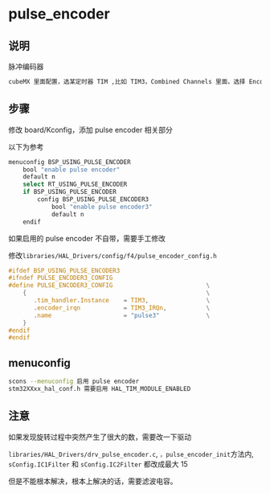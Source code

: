 # pulse_encoder

## 说明

脉冲编码器

```sh
cubeMX 里面配置，选某定时器 TIM ,比如 TIM3，Combined Channels 里面，选择 Encoder Mode，记住下面 gpio 部分的两个引脚
```

## 步骤

修改 board/Kconfig，添加 pulse encoder 相关部分

以下为参考

```sh
menuconfig BSP_USING_PULSE_ENCODER
    bool "enable pulse encoder"
    default n
    select RT_USING_PULSE_ENCODER
    if BSP_USING_PULSE_ENCODER
        config BSP_USING_PULSE_ENCODER3
            bool "enable pulse encoder3"
            default n
    endif
```

如果启用的 pulse encoder 不自带，需要手工修改

修改`libraries/HAL_Drivers/config/f4/pulse_encoder_config.h`

```C
#ifdef BSP_USING_PULSE_ENCODER3
#ifndef PULSE_ENCODER3_CONFIG
#define PULSE_ENCODER3_CONFIG                          \
    {                                                  \
       .tim_handler.Instance    = TIM3,                \
       .encoder_irqn            = TIM3_IRQn,           \
       .name                    = "pulse3"             \
    }
#endif
#endif
```

## menuconfig

```sh
scons --menuconfig 启用 pulse encoder
stm32XXxx_hal_conf.h 需要启用 HAL_TIM_MODULE_ENABLED
```

## 注意

如果发现旋转过程中突然产生了很大的数，需要改一下驱动

`libraries/HAL_Drivers/drv_pulse_encoder.c`, `，pulse_encoder_init`方法内, `sConfig.IC1Filter` 和 `sConfig.IC2Filter` 都改成最大 15

但是不能根本解决，根本上解决的话，需要滤波电容。
